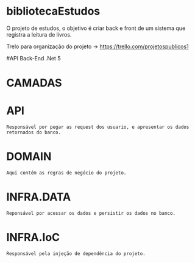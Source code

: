 # bibliotecaEstudos
O projeto de estudos, o objetivo é criar back e front de um sistema que registra a leitura de livros.

Trelo para organização do projeto -> https://trello.com/projetospublicos1

#API Back-End .Net 5

# CAMADAS
  # API
    Responsável por pegar as request dos usuario, e apresentar os dados retornados do banco.
  # DOMAIN
    Aqui contém as regras de negócio do projeto.
  # INFRA.DATA
    Reponsável por acessar os dados e persistir os dados no banco.
  # INFRA.IoC
    Responsável pela injeção de dependência do projeto.
  
